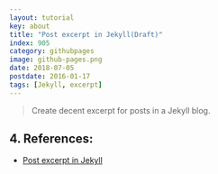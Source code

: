 ```yaml
---
layout: tutorial
key: about
title: "Post excerpt in Jekyll(Draft)"
index: 905
category: githubpages
image: github-pages.png
date: 2018-07-05
postdate: 2016-01-17
tags: [Jekyll, excerpt]
---
```


> Create decent excerpt for posts in a Jekyll blog.


## 4. References:
* [Post excerpt in Jekyll](http://shujianyang.github.io/2014/09/28/Post-excerpt-in-Jekyll.html)
